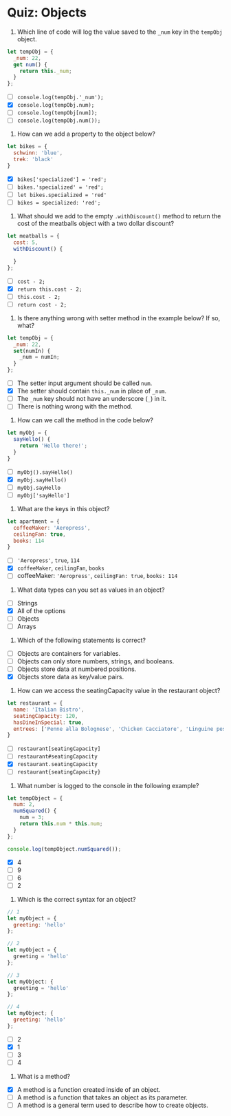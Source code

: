 # Quiz: Objects

1. Which line of code will log the value saved to the `_num` key in the `tempObj` object.

  ```javascript
  let tempObj = {
    _num: 22,
    get num() {
      return this._num;
    }
  };
  ```

  - [ ] `console.log(tempObj.'_num');`
  - [x] `console.log(tempObj.num);`
  - [ ] `console.log(tempObj[num]);`
  - [ ] `console.log(tempObj.num());`

1. How can we add a property to the object below?

  ```javascript
  let bikes = {
    schwinn: 'blue',
    trek: 'black'
  }
  ```

  - [x] `bikes['specialized'] = 'red';`
  - [ ] `bikes.'specialized' = 'red';`
  - [ ] `let bikes.specialized = 'red'`
  - [ ] `bikes = specialized: 'red';`

1. What should we add to the empty `.withDiscount()` method to return the cost of the meatballs object with a two dollar discount?

  ```javascript
  let meatballs = {
    cost: 5,
    withDiscount() {

    }
  };
  ```

  - [ ] `cost - 2;`
  - [x] `return this.cost - 2;`
  - [ ] `this.cost - 2;`
  - [ ] `return cost - 2;`

1. Is there anything wrong with setter method in the example below? If so, what?

  ```javascript
  let tempObj = {
    _num: 22,
    set(numIn) {
      _num = numIn;
    }
  };
  ```

  - [ ] The setter input argument should be called `num`.
  - [x] The setter should contain `this._num` in place of `_num`.
  - [ ] The `_num` key should not have an underscore (`_`) in it.
  - [ ] There is nothing wrong with the method.

1. How can we call the method in the code below?

  ```javascript
  let myObj = {
    sayHello() {
      return 'Hello there!';
    }
  }
  ```

  - [ ] `myObj().sayHello()`
  - [x] `myObj.sayHello()`
  - [ ] `myObj.sayHello`
  - [ ] `myObj['sayHello']`

1. What are the keys in this object?

  ```javascript
  let apartment = {
    coffeeMaker: 'Aeropress',
    ceilingFan: true,
    books: 114
  }
  ```

  - [ ] `'Aeropress'`, `true`, `114`
  - [x] `coffeeMaker`, `ceilingFan`, `books`
  - [ ] coffeeMaker: `'Aeropress'`, `ceilingFan: true`, `books: 114`

1. What data types can you set as values in an object?

  - [ ] Strings
  - [x] All of the options
  - [ ] Objects
  - [ ] Arrays

1. Which of the following statements is correct?

  - [ ] Objects are containers for variables.
  - [ ] Objects can only store numbers, strings, and booleans.
  - [ ] Objects store data at numbered positions.
  - [x] Objects store data as key/value pairs.

1. How can we access the seatingCapacity value in the restaurant object?

  ```javascript
  let restaurant = {
    name: 'Italian Bistro',
    seatingCapacity: 120,
    hasDineInSpecial: true,
    entrees: ['Penne alla Bolognese', 'Chicken Cacciatore', 'Linguine pesto']
  }
  ```

  - [ ] `restaurant[seatingCapacity]`
  - [ ] `restaurant#seatingCapacity`
  - [x] `restaurant.seatingCapacity`
  - [ ] `restaurant{seatingCapacity}`

1. What number is logged to the console in the following example?

  ```javascript
  let tempObject = {
    num: 2,
    numSquared() {
      num = 3;
      return this.num * this.num;
    }
  };

  console.log(tempObject.numSquared());
  ```

  - [x] 4
  - [ ] 9
  - [ ] 6
  - [ ] 2

1. Which is the correct syntax for an object?

  ```javascript
  // 1
  let myObject = {
    greeting: 'hello'
  };

  // 2
  let myObject = {
    greeting = 'hello'
  };

  // 3
  let myObject: {
    greeting = 'hello'
  };

  // 4
  let myObject; {
    greeting: 'hello'
  };
  ```

  - [ ] 2
  - [x] 1
  - [ ] 3
  - [ ] 4

1. What is a method?

  - [x] A method is a function created inside of an object.
  - [ ] A method is a function that takes an object as its parameter.
  - [ ] A method is a general term used to describe how to create objects.
